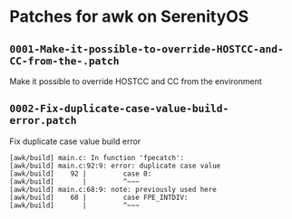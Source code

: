 # Patches for awk on SerenityOS

## `0001-Make-it-possible-to-override-HOSTCC-and-CC-from-the-.patch`

Make it possible to override HOSTCC and CC from the environment


## `0002-Fix-duplicate-case-value-build-error.patch`

Fix duplicate case value build error

```
[awk/build] main.c: In function 'fpecatch':
[awk/build] main.c:92:9: error: duplicate case value
[awk/build]    92 |         case 0:
[awk/build]       |         ^~~~
[awk/build] main.c:68:9: note: previously used here
[awk/build]    68 |         case FPE_INTDIV:
[awk/build]       |         ^~~~
```

